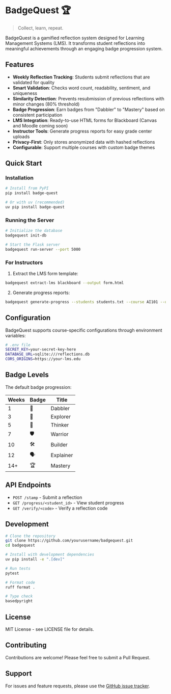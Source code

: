 # BadgeQuest 🏆

> Collect, learn, repeat.

BadgeQuest is a gamified reflection system designed for Learning Management Systems (LMS). It transforms student reflections into meaningful achievements through an engaging badge progression system.

## Features

- **Weekly Reflection Tracking**: Students submit reflections that are validated for quality
- **Smart Validation**: Checks word count, readability, sentiment, and uniqueness
- **Similarity Detection**: Prevents resubmission of previous reflections with minor changes (80% threshold)
- **Badge Progression**: Earn badges from "Dabbler" to "Mastery" based on consistent participation
- **LMS Integration**: Ready-to-use HTML forms for Blackboard (Canvas and Moodle coming soon)
- **Instructor Tools**: Generate progress reports for easy grade center uploads
- **Privacy-First**: Only stores anonymized data with hashed reflections
- **Configurable**: Support multiple courses with custom badge themes

## Quick Start

### Installation

```bash
# Install from PyPI
pip install badge-quest

# Or with uv (recommended)
uv pip install badge-quest
```

### Running the Server

```bash
# Initialize the database
badgequest init-db

# Start the Flask server
badgequest run-server --port 5000
```

### For Instructors

1. Extract the LMS form template:
```bash
badgequest extract-lms blackboard --output form.html
```

2. Generate progress reports:
```bash
badgequest generate-progress --students students.txt --course AI101 --output badges.csv
```

## Configuration

BadgeQuest supports course-specific configurations through environment variables:

```bash
# .env file
SECRET_KEY=your-secret-key-here
DATABASE_URL=sqlite:///reflections.db
CORS_ORIGINS=https://your-lms.edu
```

## Badge Levels

The default badge progression:

| Weeks | Badge | Title |
|-------|-------|-------|
| 1 | 🧪 | Dabbler |
| 3 | 🥾 | Explorer |
| 5 | 🧠 | Thinker |
| 7 | 🛡️ | Warrior |
| 10 | 🛠️ | Builder |
| 12 | 🗣️ | Explainer |
| 14+ | 🏆 | Mastery |

## API Endpoints

- `POST /stamp` - Submit a reflection
- `GET /progress/<student_id>` - View student progress
- `GET /verify/<code>` - Verify a reflection code

## Development

```bash
# Clone the repository
git clone https://github.com/yourusername/badgequest.git
cd badgequest

# Install with development dependencies
uv pip install -e ".[dev]"

# Run tests
pytest

# Format code
ruff format .

# Type check
basedpyright
```

## License

MIT License - see LICENSE file for details.

## Contributing

Contributions are welcome! Please feel free to submit a Pull Request.

## Support

For issues and feature requests, please use the [GitHub issue tracker](https://github.com/yourusername/badgequest/issues).
